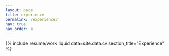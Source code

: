```yaml
---
layout: page
title: experience
permalink: /experience/
nav: true
nav_order: 4
---
```


{% include resume/work.liquid data=site.data.cv section_title="Experience" %}
